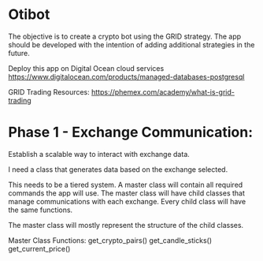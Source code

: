 # Otibot

The objective is to create a crypto bot using the GRID strategy. 
The app should be developed with the intention of adding additional
strategies in the future.

Deploy this app on Digital Ocean cloud services
https://www.digitalocean.com/products/managed-databases-postgresql

GRID Trading Resources:
https://phemex.com/academy/what-is-grid-trading

# Phase 1 - Exchange Communication:

Establish a scalable way to interact with exchange data.

I need a class that generates data based on the exchange selected.

This needs to be a tiered system. A master class will contain all required
commands the app will use. The master class will have child classes that
manage communications with each exchange. Every child class will have the
same functions.

The master class will mostly represent the structure of the child classes.

Master Class Functions:
get_crypto_pairs()
get_candle_sticks()
get_current_price()

